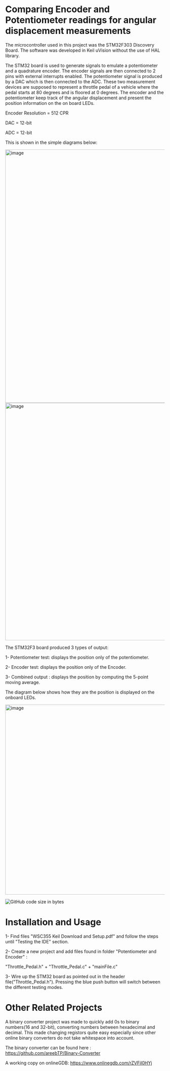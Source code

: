 # Comparing Encoder and Potentiometer readings for angular displacement measurements

The microcontroller used in this project was the STM32F303 Discovery Board. The software was developed in Keil uVision without
the use of HAL library. 

The STM32 board is used to generate signals to emulate a potentiometer and a quadrature encoder. The encoder signals are then connected to 2 pins with external interrupts enabled. The potentiometer signal is produced by a DAC which is then connected to the ADC. 
These two measurement devices are supposed to represent a throttle pedal of a vehicle where the pedal starts at 80 degrees and is floored at 0 degrees. The encoder and the potentiometer keep track of the angular displacement and present the position information on the on board LEDs.

Encoder Resolution = 512 CPR

DAC                = 12-bit

ADC                = 12-bit

This is shown in the simple diagrams below:

<img width="800" alt="image" src="https://user-images.githubusercontent.com/92602684/177421359-6b43d3e1-0d10-4cf3-9ce3-c3ad2931c50b.png">

<img width="750" alt="image" src="https://user-images.githubusercontent.com/92602684/177421099-91c3bff2-8fcb-4e6a-a426-357ff1df0992.png">


The STM32F3 board produced 3 types of output:

1- Potentiometer test: displays the position only of the potentiometer.

2- Encoder test: displays the position only of the Encoder.

3- Combined output : displays the position by computing the 5-point moving average.

The diagram below shows how they are the position is displayed on the onboard LEDs. 

<img width="600" alt="image" src="https://user-images.githubusercontent.com/92602684/177422101-4f8dfbe3-ad6f-4b4a-9bfc-756f02d8011c.png">

![GitHub code size in bytes](https://img.shields.io/github/languages/code-size/areebTP/STM32F3-Development-)

# Installation and Usage

1- Find files "WSC355 Keil Download and Setup.pdf" and follow the steps until "Testing the IDE" section.

2- Create a new project and add files found in folder "Potentiometer and Encoder" :
 
 "Throttle_Pedal.h" + "Throttle_Pedal.c" + "mainFile.c"
 
3- Wire up the STM32 board as pointed out in the header file("Throttle_Pedal.h"). Pressing the blue push button will switch between the different testing modes. 
 
# Other Related Projects

A binary converter project was made to quickly add 0s to binary numbers(16 and 32-bit), converting numbers between hexadecimal and decimal. This made changing registors quite easy especially since other online binary converters do not take whitespace into account.

The binary converter can be found here : https://github.com/areebTP/Binary-Converter

A working copy on onlineGDB: https://www.onlinegdb.com/rZVFil0HYj
